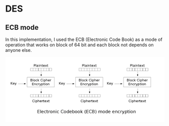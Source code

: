 # DES

## ECB mode

In this implementation, I used the ECB (Electronic Code Book) as a mode of operation that works on block of 64 bit and each block not depends on anyone else.

![ECB mode](img/Ecb_encryption.png)
